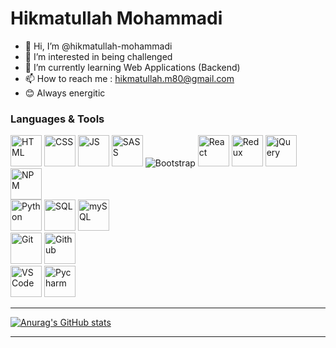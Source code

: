 # Hikmatullah Mohammadi

- 👋 Hi, I’m @hikmatullah-mohammadi
- 👀 I’m interested in being challenged
- 🌱 I’m currently learning Web Applications (Backend)
- 📫 How to reach me : hikmatullah.m80@gmail.com
- 😊 Always energitic

### Languages & Tools
<p>
<img src='https://img.icons8.com/color/96/000000/html-5--v1.png' alt='HTML' width='50px'/>
<img src='https://img.icons8.com/color/96/000000/css3.png' alt='CSS' width='50px'/>
<img src='https://img.icons8.com/color/96/000000/javascript--v1.png' alt='JS' width='50px'/>
<img src='https://img.icons8.com/color/96/000000/sass.png' alt='SASS' width='50px'/>
<img src="https://img.icons8.com/color/48/000000/bootstrap.png" alt='Bootstrap'/>
<img src='https://img.icons8.com/officel/80/000000/react.png' alt='React' width='50px'/>
<img src='https://img.icons8.com/color/96/000000/redux.png' alt='Redux' width='50px'/>
<img src="https://img.icons8.com/ios-filled/50/000000/jquery.png" alt='jQuery' width='50px'/>
<img src="https://img.icons8.com/color/48/000000/npm.png" alt='NPM' width='50px'/> <br>
<img src="https://img.icons8.com/color/96/000000/python--v1.png" alt='Python' width='50px'/>
<img src="https://img.icons8.com/external-flaticons-lineal-color-flat-icons/64/000000/external-sql-computer-programming-flaticons-lineal-color-flat-icons.png" alt='SQL' width='50px'/>
<img src="https://img.icons8.com/color/96/000000/mysql--v1.png" alt='mySQL' width='50px'/><br>
<img src="https://img.icons8.com/color/96/000000/git.png" alt='Git' width='50px'/>
<img src="https://img.icons8.com/ios-glyphs/90/000000/github.png" alt='Github' width='50px'/><br>
<img src="https://img.icons8.com/color/96/000000/visual-studio-code-2019.png" alt='VS Code' width='50px'/>
<img src="https://img.icons8.com/color/48/000000/pycharm.png" alt='Pycharm' width='50px'/>
</p>

---

[![Anurag's GitHub stats](https://github-readme-stats.vercel.app/api?username=hikmatullah-mohammadi&theme=radical)](https://github.com/anuraghazra/github-readme-stats)

---
